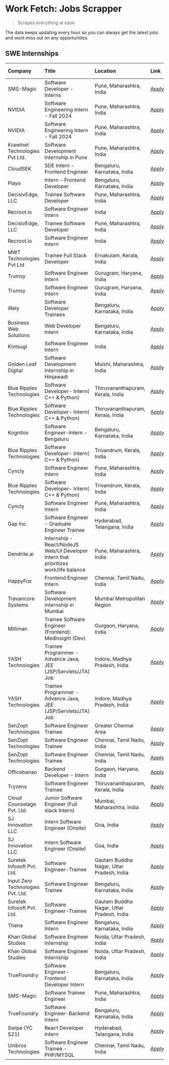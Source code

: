 # Work Fetch: Jobs Scrapper
> Scrapes everything at ease

The data keeps updating every hour so you can always get the latest jobs and wont miss out on any opportunities.

## SWE Internships
<!--START_SECTION:workfetch-->
| Company                           | Title                                                                                | Location                                  | Link                                                                                                                                                                                                                                                                                                  | Date Posted   |
|:----------------------------------|:-------------------------------------------------------------------------------------|:------------------------------------------|:------------------------------------------------------------------------------------------------------------------------------------------------------------------------------------------------------------------------------------------------------------------------------------------------------|:--------------|
| SMS-Magic                         | Software Developer -Interns                                                          | Pune, Maharashtra, India                  | [Apply](https://in.linkedin.com/jobs/view/software-developer-interns-at-sms-magic-3868627682?position=12&pageNum=0&refId=kaWeh%2FVJSIOZdWipIRQJLQ%3D%3D&trackingId=sSxu%2FkISWmbzXBrQF%2BJugw%3D%3D&trk=public_jobs_jserp-result_search-card)                                                         | 2024-03-24    |
| NVIDIA                            | Software Engineering Intern - Fall 2024                                              | Pune, Maharashtra, India                  | [Apply](https://in.linkedin.com/jobs/view/software-engineering-intern-fall-2024-at-nvidia-3868585188?position=32&pageNum=0&refId=kaWeh%2FVJSIOZdWipIRQJLQ%3D%3D&trackingId=FeAZ72OR3v1WjNsTRablTQ%3D%3D&trk=public_jobs_jserp-result_search-card)                                                     | 2024-03-23    |
| NVIDIA                            | Software Engineering Intern - Fall 2024                                              | Pune, Maharashtra, India                  | [Apply](https://in.linkedin.com/jobs/view/software-engineering-intern-fall-2024-at-nvidia-3868585188?position=7&pageNum=2&refId=w4GCxViZTyA%2BhtxsyqRbrQ%3D%3D&trackingId=w2VS0J%2Foq69TuLhnWY6yNQ%3D%3D&trk=public_jobs_jserp-result_search-card)                                                    | 2024-03-23    |
| Krawlnet Technologies Pvt Ltd.    | Software Development Internship in Pune                                              | Pune, Maharashtra, India                  | [Apply](https://in.linkedin.com/jobs/view/software-development-internship-in-pune-at-krawlnet-technologies-pvt-ltd-3868318801?position=6&pageNum=0&refId=kaWeh%2FVJSIOZdWipIRQJLQ%3D%3D&trackingId=LgyzIx7UtK%2BuGKOfmUqwWA%3D%3D&trk=public_jobs_jserp-result_search-card)                           | 2024-03-22    |
| CloudSEK                          | SDE Intern - Frontend Engineer                                                       | Bengaluru, Karnataka, India               | [Apply](https://in.linkedin.com/jobs/view/sde-intern-frontend-engineer-at-cloudsek-3866616176?position=16&pageNum=0&refId=kaWeh%2FVJSIOZdWipIRQJLQ%3D%3D&trackingId=NtqO8nfzEHsfYXeRluPRpQ%3D%3D&trk=public_jobs_jserp-result_search-card)                                                            | 2024-03-22    |
| Playo                             | Intern - Frontend Developer                                                          | Bengaluru, Karnataka, India               | [Apply](https://in.linkedin.com/jobs/view/intern-frontend-developer-at-playo-3864131172?position=19&pageNum=0&refId=kaWeh%2FVJSIOZdWipIRQJLQ%3D%3D&trackingId=S23Qf86eyZtbvTKUTzlLFA%3D%3D&trk=public_jobs_jserp-result_search-card)                                                                  | 2024-03-22    |
| DecisivEdge, LLC                  | Trainee Software Developer                                                           | Pune, Maharashtra, India                  | [Apply](https://in.linkedin.com/jobs/view/trainee-software-developer-at-decisivedge-llc-3853425558?position=28&pageNum=0&refId=kaWeh%2FVJSIOZdWipIRQJLQ%3D%3D&trackingId=RQLaAwdVmzMOO8UTlhqKiQ%3D%3D&trk=public_jobs_jserp-result_search-card)                                                       | 2024-03-22    |
| Recroot.io                        | Software Engineer Intern                                                             | India                                     | [Apply](https://in.linkedin.com/jobs/view/software-engineer-intern-at-recroot-io-3865016461?position=29&pageNum=0&refId=kaWeh%2FVJSIOZdWipIRQJLQ%3D%3D&trackingId=HJhdRbwZME8Epfo3H%2BQfYg%3D%3D&trk=public_jobs_jserp-result_search-card)                                                            | 2024-03-22    |
| DecisivEdge, LLC                  | Trainee Software Developer                                                           | Pune, Maharashtra, India                  | [Apply](https://in.linkedin.com/jobs/view/trainee-software-developer-at-decisivedge-llc-3853425558?position=3&pageNum=2&refId=w4GCxViZTyA%2BhtxsyqRbrQ%3D%3D&trackingId=Lp9wtOElAZnKUTHaBJBhRQ%3D%3D&trk=public_jobs_jserp-result_search-card)                                                        | 2024-03-22    |
| Recroot.io                        | Software Engineer Intern                                                             | India                                     | [Apply](https://in.linkedin.com/jobs/view/software-engineer-intern-at-recroot-io-3865016461?position=4&pageNum=2&refId=w4GCxViZTyA%2BhtxsyqRbrQ%3D%3D&trackingId=lmk7bhNFEaCTe7SF4iCwcw%3D%3D&trk=public_jobs_jserp-result_search-card)                                                               | 2024-03-22    |
| MWT Technologies Pvt Ltd          | Trainee Full Stack Developer                                                         | Ernakulam, Kerala, India                  | [Apply](https://in.linkedin.com/jobs/view/trainee-full-stack-developer-at-mwt-technologies-pvt-ltd-3863344037?position=15&pageNum=0&refId=kaWeh%2FVJSIOZdWipIRQJLQ%3D%3D&trackingId=6YnvAM4DoSd9kXPw%2FY6eMw%3D%3D&trk=public_jobs_jserp-result_search-card)                                          | 2024-03-20    |
| Trumsy                            | Software Engineer Intern                                                             | Gurugram, Haryana, India                  | [Apply](https://in.linkedin.com/jobs/view/software-engineer-intern-at-trumsy-3864795201?position=58&pageNum=0&refId=kaWeh%2FVJSIOZdWipIRQJLQ%3D%3D&trackingId=Vn9DzASVpmk85GJhqVLebg%3D%3D&trk=public_jobs_jserp-result_search-card)                                                                  | 2024-03-20    |
| Trumsy                            | Software Engineer Intern                                                             | Gurugram, Haryana, India                  | [Apply](https://in.linkedin.com/jobs/view/software-engineer-intern-at-trumsy-3864795201?position=8&pageNum=5&refId=XGqgCFTgM59fEz2dfdywyg%3D%3D&trackingId=vF4IXjA9aSxb3JqwEWXEVA%3D%3D&trk=public_jobs_jserp-result_search-card)                                                                     | 2024-03-20    |
| iRely                             | Software Developer Trainees                                                          | Bengaluru, Karnataka, India               | [Apply](https://in.linkedin.com/jobs/view/software-developer-trainees-at-irely-3860566039?position=4&pageNum=0&refId=kaWeh%2FVJSIOZdWipIRQJLQ%3D%3D&trackingId=EDBQLob8ZyAk9kE15GbDjw%3D%3D&trk=public_jobs_jserp-result_search-card)                                                                 | 2024-03-18    |
| Business Web Solutions            | Web Developer Intern                                                                 | Bengaluru, Karnataka, India               | [Apply](https://in.linkedin.com/jobs/view/web-developer-intern-at-business-web-solutions-3860721170?position=38&pageNum=0&refId=kaWeh%2FVJSIOZdWipIRQJLQ%3D%3D&trackingId=cpALMT6iTDV3YfBTMDMhCA%3D%3D&trk=public_jobs_jserp-result_search-card)                                                      | 2024-03-17    |
| Kintsugi                          | Software Engineer Intern                                                             | India                                     | [Apply](https://in.linkedin.com/jobs/view/software-engineer-intern-at-kintsugi-3857074071?position=47&pageNum=0&refId=kaWeh%2FVJSIOZdWipIRQJLQ%3D%3D&trackingId=f%2FYpob0BA0Qj99MxdU1vow%3D%3D&trk=public_jobs_jserp-result_search-card)                                                              | 2024-03-16    |
| Golden Leaf Digital               | Software Development Internship in Hinjawadi                                         | Mulshi, Maharashtra, India                | [Apply](https://in.linkedin.com/jobs/view/software-development-internship-in-hinjawadi-at-golden-leaf-digital-3858085305?position=14&pageNum=0&refId=kaWeh%2FVJSIOZdWipIRQJLQ%3D%3D&trackingId=OQjw9z91t%2FfLpDihQ4eOeg%3D%3D&trk=public_jobs_jserp-result_search-card)                               | 2024-03-15    |
| Blue Ripples Technologies         | Software Developer- Intern( C++ & Python)                                            | Thiruvananthapuram, Kerala, India         | [Apply](https://in.linkedin.com/jobs/view/software-developer-intern-c%2B%2B-python-at-blue-ripples-technologies-3855594494?position=26&pageNum=0&refId=kaWeh%2FVJSIOZdWipIRQJLQ%3D%3D&trackingId=H6IYerFlGVdOpkrSGs3etA%3D%3D&trk=public_jobs_jserp-result_search-card)                               | 2024-03-14    |
| Blue Ripples Technologies         | Software Developer- Intern( C++ & Python)                                            | Thiruvananthapuram, Kerala, India         | [Apply](https://in.linkedin.com/jobs/view/software-developer-intern-c%2B%2B-python-at-blue-ripples-technologies-3855594494?position=1&pageNum=2&refId=w4GCxViZTyA%2BhtxsyqRbrQ%3D%3D&trackingId=luZffRdzcq05trmZGaMCcQ%3D%3D&trk=public_jobs_jserp-result_search-card)                                | 2024-03-14    |
| Kognitos                          | Software Engineer-Intern -Bengaluru                                                  | Bengaluru, Karnataka, India               | [Apply](https://in.linkedin.com/jobs/view/software-engineer-intern-bengaluru-at-kognitos-3855361239?position=8&pageNum=0&refId=kaWeh%2FVJSIOZdWipIRQJLQ%3D%3D&trackingId=pNa7xN6Son5crX3ATZJG2w%3D%3D&trk=public_jobs_jserp-result_search-card)                                                       | 2024-03-13    |
| Blue Ripples Technologies         | Software Developer- Intern( C++  & Python)                                           | Trivandrum, Kerala, India                 | [Apply](https://in.linkedin.com/jobs/view/software-developer-intern-c%2B%2B-python-at-blue-ripples-technologies-3856150730?position=30&pageNum=0&refId=kaWeh%2FVJSIOZdWipIRQJLQ%3D%3D&trackingId=iKIfQO4QAuFWGznD5OEdTg%3D%3D&trk=public_jobs_jserp-result_search-card)                               | 2024-03-13    |
| Cyncly                            | Software Engineer Intern                                                             | Pune, Maharashtra, India                  | [Apply](https://in.linkedin.com/jobs/view/software-engineer-intern-at-cyncly-3853990178?position=35&pageNum=0&refId=kaWeh%2FVJSIOZdWipIRQJLQ%3D%3D&trackingId=cI1oSkJsiu0ifcgnqb2DKA%3D%3D&trk=public_jobs_jserp-result_search-card)                                                                  | 2024-03-13    |
| Blue Ripples Technologies         | Software Developer- Intern( C++  & Python)                                           | Trivandrum, Kerala, India                 | [Apply](https://in.linkedin.com/jobs/view/software-developer-intern-c%2B%2B-python-at-blue-ripples-technologies-3856150730?position=5&pageNum=2&refId=w4GCxViZTyA%2BhtxsyqRbrQ%3D%3D&trackingId=sl%2FrNhMgMzaKuCE9YQog%2FQ%3D%3D&trk=public_jobs_jserp-result_search-card)                            | 2024-03-13    |
| Cyncly                            | Software Engineer Intern                                                             | Pune, Maharashtra, India                  | [Apply](https://in.linkedin.com/jobs/view/software-engineer-intern-at-cyncly-3853990178?position=10&pageNum=2&refId=w4GCxViZTyA%2BhtxsyqRbrQ%3D%3D&trackingId=co%2F7fXEdXXDN5tibZ3Bc3w%3D%3D&trk=public_jobs_jserp-result_search-card)                                                                | 2024-03-13    |
| Gap Inc.                          | Software Engineer - Graduate Engineer Trainee                                        | Hyderabad, Telangana, India               | [Apply](https://in.linkedin.com/jobs/view/software-engineer-graduate-engineer-trainee-at-gap-inc-3853818960?position=7&pageNum=0&refId=kaWeh%2FVJSIOZdWipIRQJLQ%3D%3D&trackingId=BCGtfa2oOIq3v7vI4KHwfg%3D%3D&trk=public_jobs_jserp-result_search-card)                                               | 2024-03-12    |
| Dendrite.ai                       | Internship - React/NodeJS Web/UI Developer Intern that prioritizes work/life balance | Pune, Maharashtra, India                  | [Apply](https://in.linkedin.com/jobs/view/internship-react-nodejs-web-ui-developer-intern-that-prioritizes-work-life-balance-at-dendrite-ai-3853583200?position=43&pageNum=0&refId=kaWeh%2FVJSIOZdWipIRQJLQ%3D%3D&trackingId=Z2aLmrew6nne8g%2F35VNW9w%3D%3D&trk=public_jobs_jserp-result_search-card) | 2024-03-12    |
| HappyFox                          | Frontend Engineer Intern                                                             | Chennai, Tamil Nadu, India                | [Apply](https://in.linkedin.com/jobs/view/frontend-engineer-intern-at-happyfox-3848357951?position=50&pageNum=0&refId=kaWeh%2FVJSIOZdWipIRQJLQ%3D%3D&trackingId=2JrTkAl%2B6w1lRM3tucaYPw%3D%3D&trk=public_jobs_jserp-result_search-card)                                                              | 2024-03-07    |
| Travancore Systems                | Software Development Internship in Mumbai                                            | Mumbai Metropolitan Region                | [Apply](https://in.linkedin.com/jobs/view/software-development-internship-in-mumbai-at-travancore-systems-3847706952?position=48&pageNum=0&refId=kaWeh%2FVJSIOZdWipIRQJLQ%3D%3D&trackingId=%2BxDNWnWUQp4pWl6OXasRNw%3D%3D&trk=public_jobs_jserp-result_search-card)                                   | 2024-03-05    |
| Milliman                          | Trainee Software Engineer (Frontend): MedInsight (Dev)                               | Gurgaon, Haryana, India                   | [Apply](https://in.linkedin.com/jobs/view/trainee-software-engineer-frontend-medinsight-dev-at-milliman-3792874280?position=10&pageNum=0&refId=kaWeh%2FVJSIOZdWipIRQJLQ%3D%3D&trackingId=uVhDCT2Ci0w7KqI%2BxGtRHQ%3D%3D&trk=public_jobs_jserp-result_search-card)                                     | 2024-03-01    |
| YASH Technologies                 | Trainee Programmer - Advance Java, JEE (JSP/Servlets/JTA) Job                        | Indore, Madhya Pradesh, India             | [Apply](https://in.linkedin.com/jobs/view/trainee-programmer-advance-java-jee-jsp-servlets-jta-job-at-yash-technologies-3811759183?position=27&pageNum=0&refId=kaWeh%2FVJSIOZdWipIRQJLQ%3D%3D&trackingId=L1QdI5pe9ZyHy49IeG2OlA%3D%3D&trk=public_jobs_jserp-result_search-card)                       | 2024-02-13    |
| YASH Technologies                 | Trainee Programmer - Advance Java, JEE (JSP/Servlets/JTA) Job                        | Indore, Madhya Pradesh, India             | [Apply](https://in.linkedin.com/jobs/view/trainee-programmer-advance-java-jee-jsp-servlets-jta-job-at-yash-technologies-3811759183?position=2&pageNum=2&refId=w4GCxViZTyA%2BhtxsyqRbrQ%3D%3D&trackingId=GFDOwQauCMtQbDLxNwPx9g%3D%3D&trk=public_jobs_jserp-result_search-card)                        | 2024-02-13    |
| SenZopt Technologies              | Software Engineer Trainee                                                            | Greater Chennai Area                      | [Apply](https://in.linkedin.com/jobs/view/software-engineer-trainee-at-senzopt-technologies-3827688781?position=42&pageNum=0&refId=kaWeh%2FVJSIOZdWipIRQJLQ%3D%3D&trackingId=obt0DTf5SxJvWwjq9sBYDA%3D%3D&trk=public_jobs_jserp-result_search-card)                                                   | 2024-02-12    |
| SenZopt Technologies              | Software Engineer Trainee                                                            | Chennai, Tamil Nadu, India                | [Apply](https://in.linkedin.com/jobs/view/software-engineer-trainee-at-senzopt-technologies-3827686880?position=56&pageNum=0&refId=kaWeh%2FVJSIOZdWipIRQJLQ%3D%3D&trackingId=x3YvhC6B17PQNXvhaB6P5g%3D%3D&trk=public_jobs_jserp-result_search-card)                                                   | 2024-02-12    |
| SenZopt Technologies              | Software Engineer Trainee                                                            | Chennai, Tamil Nadu, India                | [Apply](https://in.linkedin.com/jobs/view/software-engineer-trainee-at-senzopt-technologies-3827686880?position=6&pageNum=5&refId=XGqgCFTgM59fEz2dfdywyg%3D%3D&trackingId=PMsoYyaP8cyAjY8AiKRAXA%3D%3D&trk=public_jobs_jserp-result_search-card)                                                      | 2024-02-12    |
| Officebanao                       | Backend Developer - Intern                                                           | Gurgaon, Haryana, India                   | [Apply](https://in.linkedin.com/jobs/view/backend-developer-intern-at-officebanao-3814263731?position=37&pageNum=0&refId=kaWeh%2FVJSIOZdWipIRQJLQ%3D%3D&trackingId=rePL%2FaD%2B6anwho248El71Q%3D%3D&trk=public_jobs_jserp-result_search-card)                                                         | 2024-01-31    |
| Tryzens                           | Software Engineer Trainee                                                            | Thiruvananthapuram, Kerala, India         | [Apply](https://in.linkedin.com/jobs/view/software-engineer-trainee-at-tryzens-3809363491?position=45&pageNum=0&refId=kaWeh%2FVJSIOZdWipIRQJLQ%3D%3D&trackingId=G1lbk9AEIL2TUoqn46SnPg%3D%3D&trk=public_jobs_jserp-result_search-card)                                                                | 2024-01-18    |
| Cloud Counselage Pvt. Ltd.        | Junior Software Engineer (Full stack Intern)                                         | Mumbai, Maharashtra, India                | [Apply](https://in.linkedin.com/jobs/view/junior-software-engineer-full-stack-intern-at-cloud-counselage-pvt-ltd-3803132814?position=36&pageNum=0&refId=kaWeh%2FVJSIOZdWipIRQJLQ%3D%3D&trackingId=0xMcM9RQV1c4ROkpv9vEOg%3D%3D&trk=public_jobs_jserp-result_search-card)                              | 2024-01-11    |
| SJ Innovation LLC                 | Intern Software Engineer (Onsite)                                                    | Goa, India                                | [Apply](https://in.linkedin.com/jobs/view/intern-software-engineer-onsite-at-sj-innovation-llc-3799959011?position=52&pageNum=0&refId=kaWeh%2FVJSIOZdWipIRQJLQ%3D%3D&trackingId=kxNIoKD8ScDBMKBaUeU02w%3D%3D&trk=public_jobs_jserp-result_search-card)                                                | 2024-01-11    |
| SJ Innovation LLC                 | Intern Software Engineer (Onsite)                                                    | Goa, India                                | [Apply](https://in.linkedin.com/jobs/view/intern-software-engineer-onsite-at-sj-innovation-llc-3799959011?position=2&pageNum=5&refId=XGqgCFTgM59fEz2dfdywyg%3D%3D&trackingId=nBibAXJOKXvLiM0Ii4a3yA%3D%3D&trk=public_jobs_jserp-result_search-card)                                                   | 2024-01-11    |
| Suretek Infosoft Pvt. Ltd.        | Software Engineer-Trainee                                                            | Gautam Buddha Nagar, Uttar Pradesh, India | [Apply](https://in.linkedin.com/jobs/view/software-engineer-trainee-at-suretek-infosoft-pvt-ltd-3800934643?position=31&pageNum=0&refId=kaWeh%2FVJSIOZdWipIRQJLQ%3D%3D&trackingId=Hoe8hdY9spFwc7uLAZpuYw%3D%3D&trk=public_jobs_jserp-result_search-card)                                               | 2024-01-09    |
| Input Zero Technologies Pvt. Ltd. | Software Engineer Trainee                                                            | Bengaluru, Karnataka, India               | [Apply](https://in.linkedin.com/jobs/view/software-engineer-trainee-at-input-zero-technologies-pvt-ltd-3800927643?position=40&pageNum=0&refId=kaWeh%2FVJSIOZdWipIRQJLQ%3D%3D&trackingId=tBn1LorDp%2FSalMji1UWDKA%3D%3D&trk=public_jobs_jserp-result_search-card)                                      | 2024-01-09    |
| Suretek Infosoft Pvt. Ltd.        | Software Engineer-Trainee                                                            | Gautam Buddha Nagar, Uttar Pradesh, India | [Apply](https://in.linkedin.com/jobs/view/software-engineer-trainee-at-suretek-infosoft-pvt-ltd-3800934643?position=6&pageNum=2&refId=w4GCxViZTyA%2BhtxsyqRbrQ%3D%3D&trackingId=EC4ITfsgIiE8fesfc9IGYQ%3D%3D&trk=public_jobs_jserp-result_search-card)                                                | 2024-01-09    |
| Thena                             | Software Engineer Intern                                                             | Bengaluru, Karnataka, India               | [Apply](https://in.linkedin.com/jobs/view/software-engineer-intern-at-thena-3778731751?position=23&pageNum=0&refId=kaWeh%2FVJSIOZdWipIRQJLQ%3D%3D&trackingId=J4YsBVlIP2FsDnl%2Bv0YK%2Fw%3D%3D&trk=public_jobs_jserp-result_search-card)                                                               | 2023-12-05    |
| Khan Global Studies               | Software Engineer Internship                                                         | Noida, Uttar Pradesh, India               | [Apply](https://in.linkedin.com/jobs/view/software-engineer-internship-at-khan-global-studies-3766942197?position=60&pageNum=0&refId=kaWeh%2FVJSIOZdWipIRQJLQ%3D%3D&trackingId=q1%2B1wiuLMZQOSklAaMBfzQ%3D%3D&trk=public_jobs_jserp-result_search-card)                                               | 2023-11-27    |
| Khan Global Studies               | Software Engineer Internship                                                         | Noida, Uttar Pradesh, India               | [Apply](https://in.linkedin.com/jobs/view/software-engineer-internship-at-khan-global-studies-3766942197?position=10&pageNum=5&refId=XGqgCFTgM59fEz2dfdywyg%3D%3D&trackingId=xHKJ8X2V5NW83%2BCXh6OsCg%3D%3D&trk=public_jobs_jserp-result_search-card)                                                 | 2023-11-27    |
| TrueFoundry                       | Software Engineer- Frontend Developer Intern                                         | Bengaluru, Karnataka, India               | [Apply](https://in.linkedin.com/jobs/view/software-engineer-frontend-developer-intern-at-truefoundry-3790095058?position=21&pageNum=0&refId=kaWeh%2FVJSIOZdWipIRQJLQ%3D%3D&trackingId=8%2FYSwNy7zAfzzzs77Wzkxw%3D%3D&trk=public_jobs_jserp-result_search-card)                                        | 2023-11-24    |
| SMS-Magic                         | Software Trainee Engineer                                                            | Pune, Maharashtra, India                  | [Apply](https://in.linkedin.com/jobs/view/software-trainee-engineer-at-sms-magic-3761409781?position=39&pageNum=0&refId=kaWeh%2FVJSIOZdWipIRQJLQ%3D%3D&trackingId=TiZlLjes1PTmJWzD3XfMOQ%3D%3D&trk=public_jobs_jserp-result_search-card)                                                              | 2023-11-16    |
| TrueFoundry                       | Software Engineer-Backend Intern                                                     | Bengaluru, Karnataka, India               | [Apply](https://in.linkedin.com/jobs/view/software-engineer-backend-intern-at-truefoundry-3779508170?position=41&pageNum=0&refId=kaWeh%2FVJSIOZdWipIRQJLQ%3D%3D&trackingId=kRLrlAN4%2F5bvwEatqBDT3g%3D%3D&trk=public_jobs_jserp-result_search-card)                                                   | 2023-11-10    |
| Swipe (YC S21)                    | React Developer Intern                                                               | Hyderabad, Telangana, India               | [Apply](https://in.linkedin.com/jobs/view/react-developer-intern-at-swipe-yc-s21-3737600089?position=24&pageNum=0&refId=kaWeh%2FVJSIOZdWipIRQJLQ%3D%3D&trackingId=WByxKj7RTEVeVeS9EPj4Zw%3D%3D&trk=public_jobs_jserp-result_search-card)                                                              | 2023-10-13    |
| Unibros Technologies              | Software Engineer Trainee - PHP/MYSQL                                                | Chennai, Tamil Nadu, India                | [Apply](https://in.linkedin.com/jobs/view/software-engineer-trainee-php-mysql-at-unibros-technologies-3656599241?position=46&pageNum=0&refId=kaWeh%2FVJSIOZdWipIRQJLQ%3D%3D&trackingId=5S9fw00nqfwuFunpZFiBYA%3D%3D&trk=public_jobs_jserp-result_search-card)                                         | 2023-06-12    |
<!--END_SECTION:workfetch-->

